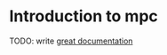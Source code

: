 # Introduction to mpc

TODO: write [great documentation](http://jacobian.org/writing/what-to-write/)
